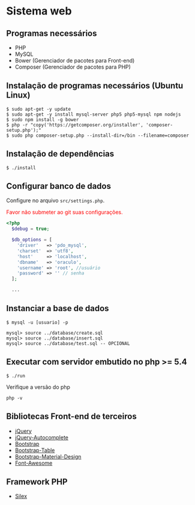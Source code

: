 # Sistema web

## Programas necessários

* PHP
* MySQL
* Bower (Gerenciador de pacotes para Front-end)
* Composer (Gerenciador de pacotes para PHP)

## Instalação de programas necessários (Ubuntu Linux)

```
$ sudo apt-get -y update
$ sudo apt-get -y install mysql-server php5 php5-mysql npm nodejs
$ sudo npm install -g bower
$ php -r "copy('https://getcomposer.org/installer', 'composer-setup.php');"
$ sudo php composer-setup.php --install-dir=/bin --filename=composer
```

## Instalação de dependências

```
$ ./install
```

## Configurar banco de dados

Configure no arquivo `src/settings.php`.

<span style="color: #f00">Favor não submeter ao git suas configurações.</span>

```php
<?php
  $debug = true;

  $db_options = [
    'driver'   => 'pdo_mysql',
    'charset'  => 'utf8',
    'host'     => 'localhost',
    'dbname'   => 'oraculo',
    'username' => 'root', //usuário
    'password' => '' // senha
  ];

  ...
```

## Instanciar a base de dados

```
$ mysql -u [usuario] -p

mysql> source ../database/create.sql
mysql> source ../database/insert.sql
mysql> source ../database/test.sql -- OPCIONAL
```

## Executar com servidor embutido no php >= 5.4

```
$ ./run
```

Verifique a versão do php
```
php -v
```

## Bibliotecas Front-end de terceiros

* [jQuery](https://github.com/jquery/jquery)
* [jQuery-Autocomplete](https://github.com/devbridge/jQuery-Autocomplete)
* [Bootstrap](https://github.com/twbs/bootstrap)
* [Bootstrap-Table](https://github.com/wenzhixin/bootstrap-table)
* [Bootstrap-Material-Design](https://github.com/FezVrasta/bootstrap-material-design)
* [Font-Awesome](http://fortawesome.github.io/Font-Awesome/)

## Framework PHP

* [Silex](http://silex.sensiolabs.org)
